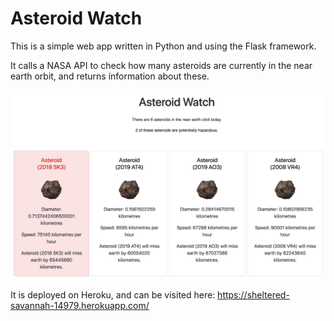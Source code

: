 # Asteroid Watch

This is a simple web app written in Python and using the Flask framework.

It calls a NASA API to check how many asteroids are currently in the near earth orbit, and returns information about these.

![Alt text](/deployed_image/final_version.png?raw=true "Asteroid Watch")

It is deployed on Heroku, and can be visited here: https://sheltered-savannah-14979.herokuapp.com/
